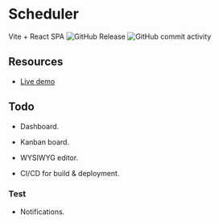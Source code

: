# Scheduler

Vite + React SPA ![GitHub Release](https://img.shields.io/github/v/release/jakub-szewczyk/scheduler-react) ![GitHub commit activity](https://img.shields.io/github/commit-activity/w/jakub-szewczyk/scheduler-react)

## Resources

- [Live demo](https://scheduler-react.jakubszewczyk.com.pl)

## Todo

- Dashboard.

- Kanban board.

- WYSIWYG editor.

- CI/CD for build & deployment.

### Test

- Notifications.
